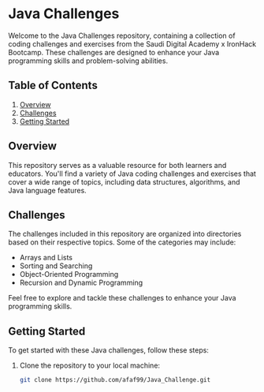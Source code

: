 # Java Challenges

Welcome to the Java Challenges repository, containing a collection of coding challenges and exercises from the Saudi Digital Academy x IronHack Bootcamp. These challenges are designed to enhance your Java programming skills and problem-solving abilities.

## Table of Contents

1. [Overview](#overview)
2. [Challenges](#challenges)
3. [Getting Started](#getting-started)

## Overview

This repository serves as a valuable resource for both learners and educators. You'll find a variety of Java coding challenges and exercises that cover a wide range of topics, including data structures, algorithms, and Java language features.

## Challenges

The challenges included in this repository are organized into directories based on their respective topics. Some of the categories may include:
- Arrays and Lists
- Sorting and Searching
- Object-Oriented Programming
- Recursion and Dynamic Programming

Feel free to explore and tackle these challenges to enhance your Java programming skills.

## Getting Started

To get started with these Java challenges, follow these steps:

1. Clone the repository to your local machine:

   ```sh
   git clone https://github.com/afaf99/Java_Challenge.git
   ```




